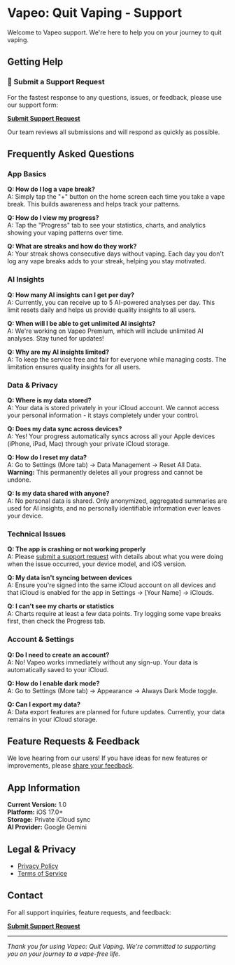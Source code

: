 # Vapeo: Quit Vaping - Support

Welcome to Vapeo support. We're here to help you on your journey to quit vaping.

## Getting Help

### 📝 Submit a Support Request
For the fastest response to any questions, issues, or feedback, please use our support form:

**[Submit Support Request](https://tally.so/r/n9gaaK)**

Our team reviews all submissions and will respond as quickly as possible.

## Frequently Asked Questions

### App Basics

**Q: How do I log a vape break?**  
A: Simply tap the "+" button on the home screen each time you take a vape break. This builds awareness and helps track your patterns.

**Q: How do I view my progress?**  
A: Tap the "Progress" tab to see your statistics, charts, and analytics showing your vaping patterns over time.

**Q: What are streaks and how do they work?**  
A: Your streak shows consecutive days without vaping. Each day you don't log any vape breaks adds to your streak, helping you stay motivated.

### AI Insights

**Q: How many AI insights can I get per day?**  
A: Currently, you can receive up to 5 AI-powered analyses per day. This limit resets daily and helps us provide quality insights to all users.

**Q: When will I be able to get unlimited AI insights?**  
A: We're working on Vapeo Premium, which will include unlimited AI analyses. Stay tuned for updates!

**Q: Why are my AI insights limited?**  
A: To keep the service free and fair for everyone while managing costs. The limitation ensures quality insights for all users.

### Data & Privacy

**Q: Where is my data stored?**  
A: Your data is stored privately in your iCloud account. We cannot access your personal information - it stays completely under your control.

**Q: Does my data sync across devices?**  
A: Yes! Your progress automatically syncs across all your Apple devices (iPhone, iPad, Mac) through your private iCloud storage.

**Q: How do I reset my data?**  
A: Go to Settings (More tab) → Data Management → Reset All Data. **Warning:** This permanently deletes all your progress and cannot be undone.

**Q: Is my data shared with anyone?**  
A: No personal data is shared. Only anonymized, aggregated summaries are used for AI insights, and no personally identifiable information ever leaves your device.

### Technical Issues

**Q: The app is crashing or not working properly**  
A: Please [submit a support request](https://tally.so/r/n9gaaK) with details about what you were doing when the issue occurred, your device model, and iOS version.

**Q: My data isn't syncing between devices**  
A: Ensure you're signed into the same iCloud account on all devices and that iCloud is enabled for the app in Settings → [Your Name] → iClouds.

**Q: I can't see my charts or statistics**  
A: Charts require at least a few data points. Try logging some vape breaks first, then check the Progress tab.

### Account & Settings

**Q: Do I need to create an account?**  
A: No! Vapeo works immediately without any sign-up. Your data is automatically saved to your iCloud.

**Q: How do I enable dark mode?**  
A: Go to Settings (More tab) → Appearance → Always Dark Mode toggle.

**Q: Can I export my data?**  
A: Data export features are planned for future updates. Currently, your data remains in your iCloud storage.

## Feature Requests & Feedback

We love hearing from our users! If you have ideas for new features or improvements, please [share your feedback](https://tally.so/r/n9gaaK).

## App Information

**Current Version:** 1.0  
**Platform:** iOS 17.0+  
**Storage:** Private iCloud sync  
**AI Provider:** Google Gemini

## Legal & Privacy

- [Privacy Policy](https://vatanachhorn.github.io/Vapeo/privacy-policy)
- [Terms of Service](https://vatanachhorn.github.io/Vapeo/terms-and-service)

## Contact

For all support inquiries, feature requests, and feedback:

**[Submit Support Request](https://tally.so/r/n9gaaK)**

---

*Thank you for using Vapeo: Quit Vaping. We're committed to supporting you on your journey to a vape-free life.* 